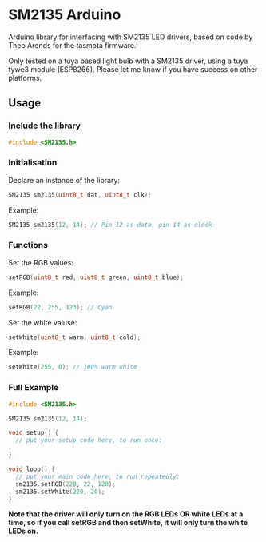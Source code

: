 # SM2135 Arduino
Arduino library for interfacing with SM2135 LED drivers, based on code by Theo Arends for the tasmota firmware.

Only tested on a tuya based light bulb with a SM2135 driver, using a tuya tywe3 module (ESP8266). Please let me know if you have success on other platforms.


## Usage
### Include the library
```c++
#include <SM2135.h>
```

### Initialisation 
Declare an instance of the library:

```c++
SM2135 sm2135(uint8_t dat, uint8_t clk);
```
Example: 
```c++
SM2135 sm2135(12, 14); // Pin 12 as data, pin 14 as clock
```
### Functions
Set the RGB values:
```c++
setRGB(uint8_t red, uint8_t green, uint8_t blue);
```
Example: 
```c++
setRGB(22, 255, 123); // Cyan
```

Set the white valuse:
```c++
setWhite(uint8_t warm, uint8_t cold);
```

Example: 
```c++
setWhite(255, 0); // 100% warm white
```

### Full Example

```c++
#include <SM2135.h>

SM2135 sm2135(12, 14);

void setup() {
  // put your setup code here, to run once:

}

void loop() {
  // put your main code here, to run repeatedly:
  sm2135.setRGB(220, 22, 120);
  sm2135.setWhite(220, 20);
}
```
__Note that the driver will only turn on the RGB LEDs OR white LEDs at a time, so if you call setRGB and then setWhite, it will only turn the white LEDs on.__

